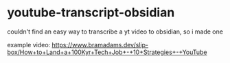 # youtube-transcript-obsidian

couldn't find an easy way to transcribe a yt video to obsidian, so i made one 

example video: https://www.bramadams.dev/slip-box/How+to+Land+a+100Kyr+Tech+Job+-+10+Strategies+-+YouTube

